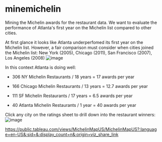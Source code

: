 # minemichelin
Mining the Michelin awards for the restaurant data. 
We want to evaluate the performance of Atlanta's first year on the Michelin list compared to other cities.

At first glance it looks like Atlanta underperfomed its first year on the Michelin list. However, a fair comparison must consider when cities joined the Michelin list: New York (2005),  Chicago (2011), San Francisco (2007), Los Angeles (2008)
![image](https://github.com/Alex-Zeo/minemichelin/assets/6181715/d997e85e-c46b-403f-beed-d55ed6a330cd)

In this context Atlanta is doing well:
- 306 NY Michelin Restaurants / 18 years = 17 awards per year
- 166 Chicago Michelin Restaurants / 13 years = 12.7 awards per year
- 111 SF Michelin Restaurants / 17 years = 6.5 awards per year

- 40 Atlanta Michelin Restaurants / 1 year = 40 awards per year

Click any city on the ratings sheet to drill down into the restaurant winners:
![image](https://github.com/Alex-Zeo/minemichelin/assets/6181715/a84937a6-1501-407a-90c2-73b697636955)


https://public.tableau.com/views/MichelinMapUS/MichelinMapUS?:language=en-US&:sid=&:display_count=n&:origin=viz_share_link

